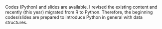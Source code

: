 Codes (Python) and slides are available. I revised the existing content and recently (this year) migrated from R to Python. Therefore, the beginning codes/slides are prepared to introduce Python in general with data structures.
